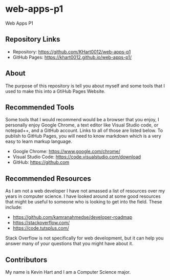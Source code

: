# web-apps-p1
Web Apps P1

## Repository Links
 - Repository: https://github.com/KHart0012/web-apps-p1
 - GitHub Pages: https://khart0012.github.io/web-apps-p1/

## About
The purpose of this repository is tell you about myself and some tools that I used to make this into a GtiHub Pages Website.

## Recommended Tools
Some tools that I would recommend would be a browser that you enjoy, I personally enjoy Google Chrome, a text editor like Visual Studio code, or notepad++, and a GitHub account. Links to all of those are listed below. To publish to GitHub Pages, you will need to know markdown which is a very easy to learn markup language.
  - Google Chrome: https://www.google.com/chrome/
  - Visual Studio Code: https://code.visualstudio.com/download
  - GitHub: https://github.com

## Recommended Resources
As I am not a web developer I have not amassed a list of resources over my years in computer science. I have looked around at some good resources that might be useful to someone who is looking to get into the field. These include:

  - https://github.com/kamranahmedse/developer-roadmap
  - https://stackoverflow.com/
  - https://code.tutsplus.com/

Stack Overflow is not specifically for web development, but it can help you answer many of your questions that you might have about it. 

## Contributors
My name is Kevin Hart and I am a Computer Science major.
